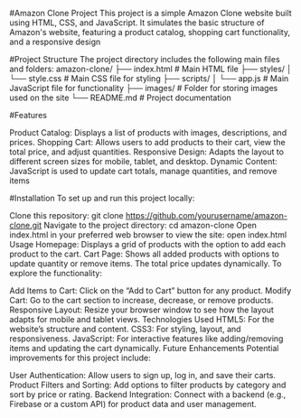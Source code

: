 #Amazon Clone Project
This project is a simple Amazon Clone website built using HTML, CSS, and JavaScript. It simulates the basic structure of Amazon's website, featuring a product catalog, shopping cart functionality, and a responsive design

#Project Structure
The project directory includes the following main files and folders:
amazon-clone/
├── index.html               # Main HTML file
├── styles/
│   └── style.css            # Main CSS file for styling
├── scripts/
│   └── app.js               # Main JavaScript file for functionality
├── images/                  # Folder for storing images used on the site
└── README.md                # Project documentation

#Features

Product Catalog: Displays a list of products with images, descriptions, and prices.
Shopping Cart: Allows users to add products to their cart, view the total price, and adjust quantities.
Responsive Design: Adapts the layout to different screen sizes for mobile, tablet, and desktop.
Dynamic Content: JavaScript is used to update cart totals, manage quantities, and remove items

#Installation
To set up and run this project locally:

Clone this repository:
git clone https://github.com/yourusername/amazon-clone.git
Navigate to the project directory:
cd amazon-clone
Open index.html in your preferred web browser to view the site:
open index.html
Usage
Homepage: Displays a grid of products with the option to add each product to the cart.
Cart Page: Shows all added products with options to update quantity or remove items. The total price updates dynamically.
To explore the functionality:

Add Items to Cart: Click on the “Add to Cart” button for any product.
Modify Cart: Go to the cart section to increase, decrease, or remove products.
Responsive Layout: Resize your browser window to see how the layout adapts for mobile and tablet views.
Technologies Used
HTML5: For the website’s structure and content.
CSS3: For styling, layout, and responsiveness.
JavaScript: For interactive features like adding/removing items and updating the cart dynamically.
Future Enhancements
Potential improvements for this project include:

User Authentication: Allow users to sign up, log in, and save their carts.
Product Filters and Sorting: Add options to filter products by category and sort by price or rating.
Backend Integration: Connect with a backend (e.g., Firebase or a custom API) for product data and user management.
